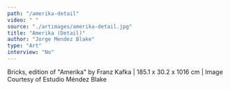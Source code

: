 ```yaml
---
path: "/amerika-detail"
video: " "
source: "./artimages/amerika-detail.jpg"
title: "Amerika (Detail)"
author: "Jorge Mendez Blake"
type: "Art"
interview: "No"
---
```


Bricks, edition of "Amerika" by Franz Kafka | 185.1 x 30.2 x 1016 cm | Image Courtesy of Estudio Méndez Blake